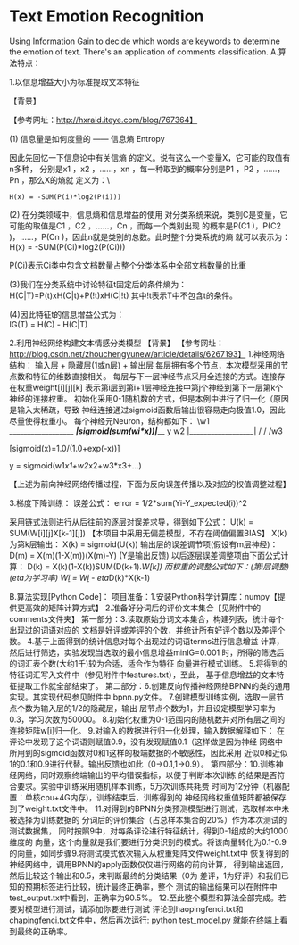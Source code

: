 # Text Emotion Recognition
Using Information Gain to decide which words are keywords to determine the emotion of text. 
There's an application of comments classification.
A.算法特点：


1.以信息增益大小为标准提取文本特征


【背景】


【参考网址：http://hxraid.iteye.com/blog/767364】


(1) 信息量是如何度量的 —— 信息熵 Entropy


因此先回忆一下信息论中有关信熵 的定义。说有这么一个变量X，它可能的取值有n多种，
分别是x1 ，x2 ，……，xn ，每一种取到的概率分别是P1 ，P2 ，……，Pn ，那么X的熵就
定义为：\

	H(x) = -SUM(P(i)*log2(P(i)))


(2) 在分类领域中，信息熵和信息增益的使用
对分类系统来说，类别C是变量，它可能的取值是C1 ，C2 ，……，Cn ，而每一个类别出现
的概率是P(C1 )，P(C2 )，……，P(Cn )，因此n就是类别的总数。此时整个分类系统的熵
就可以表示为：
	H(x) = -SUM(P(Ci)*log2(P(Ci)))

P(Ci)表示Ci类中包含文档数量占整个分类体系中全部文档数量的比重

(3)我们在分类系统中讨论特征t固定后的条件熵为： 
	H(C|T)=P(t)xH(C|t)+P(!t)xH(C|!t)
其中!t表示T中不包含t的条件。

(4)因此特征t的信息增益公式为：    
	IG(T) = H(C) - H(C|T)

2.利用神经网络构建文本情感分类模型
【背景】
【参考网址：http://blog.csdn.net/zhouchengyunew/article/details/6267193】
 1.神经网络结构：
 输入层 + 隐藏层(1或n层) + 输出层
 每层拥有多个节点，本次模型采用的节点数和特征的维数直接相关。
 每层与下一层神经节点采用全连接的方式。连接存在权重weight[i][j][k]
 表示第i层到第i+1层神经连接中第j个神经到第下一层第k个神经的连接权重。
 初始化采用0-1随机数的方式，但是本例中进行了归一化（原因是输入太稀疏，导致
 神经连接通过sigmoid函数后输出很容易走向极值1.0，因此尽量使得权重小。
 每个神经元Neuron，结构都如下：
 \w1
  \
   \__________________
___|sigmoid(sum(wi*x))|_____ y
w2 |__________________|
   /
  /
 /w3
 
[sigmoid(x)=1.0/(1.0+exp(-x))]

y = sigmoid(w1*x1+w2*x2+w3*x3+...)

【上述为前向神经网络传播过程，下面为反向误差传播以及对应的权值调整过程】

3.梯度下降训练：
误差公式：
	error = 1/2*sum(Yi-Y_expected(i))^2

采用链式法则进行从后往前的逐层对误差求导，得到如下公式：
	U(k) = SUM(W[i][j]X[k-1][j])
【本项目中采用无偏差模型，不存在阈值偏置BIAS】
X(k)为第k层输出：
	X(k) = sigmoid(U(k))
输出层的误差调节项(假设有m层神经)：
	D(m) = X(m)(1-X(m))(X(m)-Y) (Y是输出反馈)
以后逐层误差调整项由下面公式计算：
	D(k) = X(k)(1-X(k))SUM(D(k+1).*W[k])
而权重的调整公式如下：(第i层调整)(eta为学习率)
	W[i](t+1) = W[i](t) - eta*D(k)*X(k-1)

 
B.算法实现[Python Code]：
项目准备：1.安装Python科学计算库：numpy【提供更高效的矩阵计算方式】
	  2.准备好分词后的评价文本集合【见附件中的comments文件夹】
第一部分：3.读取原始分词文本集合，构建列表，统计每个出现过的词语对应的
	    文档是好评或差评的个数，并统计所有好评个数以及差评个数。
	  4.基于上面得到的统计信息对每个出现过的词语terms进行信息增益
	    计算，然后进行筛选，实验发现当选取的最小信息增益minIG=0.001
	    时，所得的筛选后的词汇表个数(大约1千)较为合适，适合作为特征
	    向量进行模式训练。
	  5.将得到的特征词汇写入文件中（参见附件中features.txt），至此，
	    基于信息增益的文本特征提取工作就全部结束了。
第二部分：6.创建反向传播神经网络BPNN的类的通用实现。其实现代码参见附件中
	    bpnn.py文件。
	  7.创建模型训练实例，选取一层节点个数为输入层的1/2的隐藏层，输出
	    层节点个数为1，并且设定模型学习率为0.3，学习次数为50000。
	  8.初始化权重为0-1范围内的随机数并对所有层之间的连接矩阵w[i]归一化。
	  9.对输入的数据进行归一化处理，输入数据解释如下：
	    在评论中发现了这个词语则赋值0.9，没有发现赋值0.1（这样做是因为神经
	    网络中所用到的sigmoid函数对0和1这样的极端数据的不敏感性，因此采用
	    近似0和近似1的0.1和0.9进行代替。输出反馈也如此（0->0.1,1->0.9）。
第四部分：10.训练神经网络，同时观察终端输出的平均错误指标，以便于判断本次训练
	     的结果是否符合要求。实验中训练采用随机样本训练，5万次训练共耗费
	     时间为12分钟（机器配置：单核cpu+4G内存)，训练结束后，训练得到的
	     神经网络权重值矩阵都被保存到了weight.txt文件中。
	  11.对得到的BPNN分类预测模型进行测试，选取样本中未被选择为训练数据的
	     分词后的评价集合（占总样本集合的20%）作为本次测试的测试数据集，
	     同时按照9中，对每条评论进行特征统计，得到0-1组成的大约1000维度的
	     向量，这个向量就是我们要进行分类识别的模式。将该向量转化为0.1-0.9
	     的向量，如同步骤9.将测试模式依次输入从权重矩阵文件weight.txt中
	     恢复得到的神经网络中，调用BPNN的apply函数仅仅进行网络的前向计算，
	     得到输出返回，然后比较这个输出和0.5，来判断最终的分类结果（0为
	     差评，1为好评）和我们已知的预期标签进行比较，统计最终正确率，整个
	     测试的输出结果可以在附件中test_output.txt中看到，正确率为90.5%。
	  12.至此整个模型和算法全部完成。若要对模型进行测试，请添加你要进行测试
	     评论到haopingfenci.txt和chapingfenci.txt文件中，然后再次运行:
	     python test_model.py 就能在终端上看到最终的正确率。
